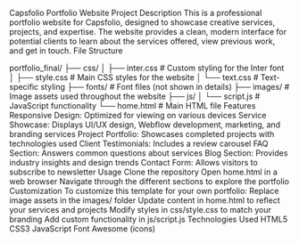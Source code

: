 Capsfolio Portfolio Website
Project Description
This is a professional portfolio website for Capsfolio, designed to showcase creative services, projects, and expertise. The website provides a clean, modern interface for potential clients to learn about the services offered, view previous work, and get in touch.
File Structure

portfolio_final/
├── css/
│   ├── inter.css        # Custom styling for the Inter font
│   ├── style.css        # Main CSS styles for the website
│   └── text.css         # Text-specific styling
├── fonts/               # Font files (not shown in details)
├── images/              # Image assets used throughout the website
├── js/
│   └── script.js        # JavaScript functionality
└── home.html            # Main HTML file
Features
Responsive Design: Optimized for viewing on various devices
Service Showcase: Displays UI/UX design, Webflow development, marketing, and branding services
Project Portfolio: Showcases completed projects with technologies used
Client Testimonials: Includes a review carousel
FAQ Section: Answers common questions about services
Blog Section: Provides industry insights and design trends
Contact Form: Allows visitors to subscribe to newsletter
Usage
Clone the repository
Open home.html in a web browser
Navigate through the different sections to explore the portfolio
Customization
To customize this template for your own portfolio:
Replace image assets in the images/ folder
Update content in home.html to reflect your services and projects
Modify styles in css/style.css to match your branding
Add custom functionality in js/script.js
Technologies Used
HTML5
CSS3
JavaScript
Font Awesome (icons)
